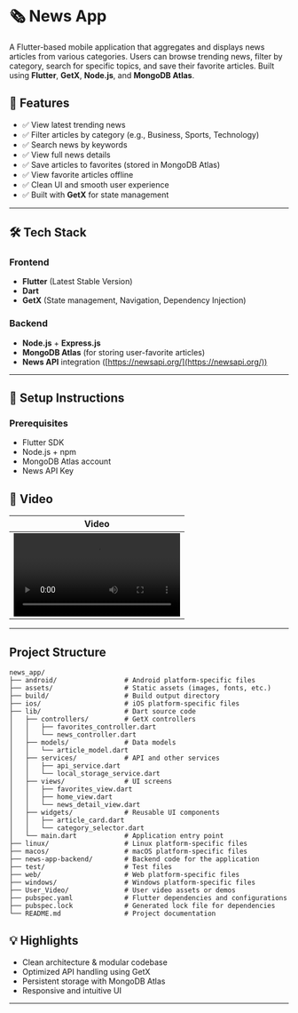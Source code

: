 # 🗞️ News App

A Flutter-based mobile application that aggregates and displays news articles from various categories. Users can browse trending news, filter by category, search for specific topics, and save their favorite articles. Built using **Flutter**, **GetX**, **Node.js**, and **MongoDB Atlas**.

## 📱 Features

* ✅ View latest trending news
* ✅ Filter articles by category (e.g., Business, Sports, Technology)
* ✅ Search news by keywords
* ✅ View full news details
* ✅ Save articles to favorites (stored in MongoDB Atlas)
* ✅ View favorite articles offline
* ✅ Clean UI and smooth user experience
* ✅ Built with **GetX** for state management

---

## 🛠️ Tech Stack

### Frontend

* **Flutter** (Latest Stable Version)
* **Dart**
* **GetX** (State management, Navigation, Dependency Injection)

### Backend

* **Node.js** + **Express.js**
* **MongoDB Atlas** (for storing user-favorite articles)
* **News API** integration ([https://newsapi.org/](https://newsapi.org/))

---

## 🔧 Setup Instructions

### Prerequisites

* Flutter SDK
* Node.js + npm
* MongoDB Atlas account
* News API Key

## 📸 Video

| Video                          |
| ----------------------------- |
| ![Video](https://github.com/ShivanshSrivastava136/News-App/blob/main/User_Video/news%20app.mp4) |
---

## Project Structure

```
news_app/
├── android/                 # Android platform-specific files
├── assets/                  # Static assets (images, fonts, etc.)
├── build/                   # Build output directory
├── ios/                     # iOS platform-specific files
├── lib/                     # Dart source code
│   ├── controllers/         # GetX controllers
│   │   ├── favorites_controller.dart
│   │   └── news_controller.dart
│   ├── models/              # Data models
│   │   └── article_model.dart
│   ├── services/            # API and other services
│   │   ├── api_service.dart
│   │   └── local_storage_service.dart
│   ├── views/               # UI screens
│   │   ├── favorites_view.dart
│   │   ├── home_view.dart
│   │   └── news_detail_view.dart
│   ├── widgets/             # Reusable UI components
│   │   ├── article_card.dart
│   │   └── category_selector.dart
│   └── main.dart            # Application entry point
├── linux/                   # Linux platform-specific files
├── macos/                   # macOS platform-specific files
├── news-app-backend/        # Backend code for the application
├── test/                    # Test files
├── web/                     # Web platform-specific files
├── windows/                 # Windows platform-specific files
├── User_Video/              # User video assets or demos
├── pubspec.yaml             # Flutter dependencies and configurations
├── pubspec.lock             # Generated lock file for dependencies
└── README.md                # Project documentation
```

## 💡 Highlights

* Clean architecture & modular codebase
* Optimized API handling using GetX
* Persistent storage with MongoDB Atlas
* Responsive and intuitive UI

---
